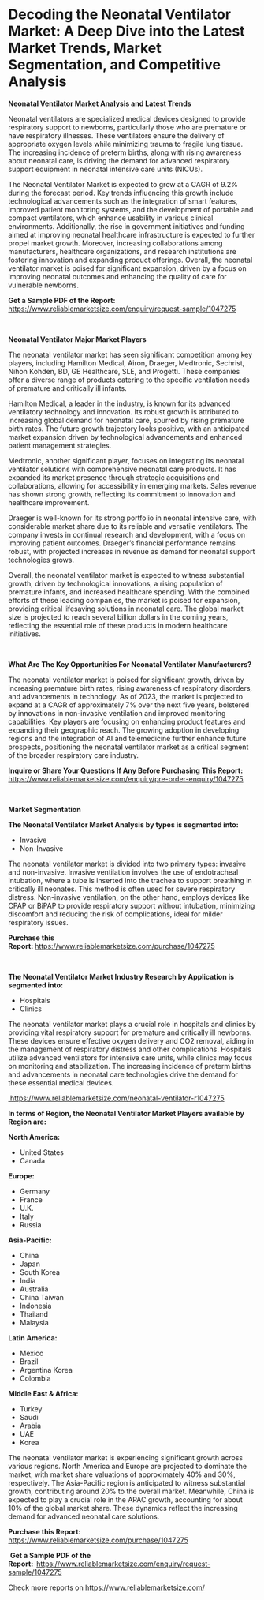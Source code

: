 <p><h1>Decoding the Neonatal Ventilator Market: A Deep Dive into the Latest Market Trends, Market Segmentation, and Competitive Analysis</h1></p><p><strong>Neonatal Ventilator Market Analysis and Latest Trends</strong></p>
<p><p>Neonatal ventilators are specialized medical devices designed to provide respiratory support to newborns, particularly those who are premature or have respiratory illnesses. These ventilators ensure the delivery of appropriate oxygen levels while minimizing trauma to fragile lung tissue. The increasing incidence of preterm births, along with rising awareness about neonatal care, is driving the demand for advanced respiratory support equipment in neonatal intensive care units (NICUs).</p><p>The Neonatal Ventilator Market is expected to grow at a CAGR of 9.2% during the forecast period. Key trends influencing this growth include technological advancements such as the integration of smart features, improved patient monitoring systems, and the development of portable and compact ventilators, which enhance usability in various clinical environments. Additionally, the rise in government initiatives and funding aimed at improving neonatal healthcare infrastructure is expected to further propel market growth. Moreover, increasing collaborations among manufacturers, healthcare organizations, and research institutions are fostering innovation and expanding product offerings. Overall, the neonatal ventilator market is poised for significant expansion, driven by a focus on improving neonatal outcomes and enhancing the quality of care for vulnerable newborns.</p></p>
<p><strong>Get a Sample PDF of the Report:&nbsp;</strong> <a href="https://www.reliablemarketsize.com/enquiry/request-sample/1047275?utm_campaign=2941&utm_medium=2&utm_source=Github&utm_content=ia&utm_term=22032025&utm_id=neonatal-ventilator">https://www.reliablemarketsize.com/enquiry/request-sample/1047275</a></p>
<p>&nbsp;</p>
<p><strong>Neonatal Ventilator Major Market Players</strong></p>
<p><p>The neonatal ventilator market has seen significant competition among key players, including Hamilton Medical, Airon, Draeger, Medtronic, Sechrist, Nihon Kohden, BD, GE Healthcare, SLE, and Progetti. These companies offer a diverse range of products catering to the specific ventilation needs of premature and critically ill infants.</p><p>Hamilton Medical, a leader in the industry, is known for its advanced ventilatory technology and innovation. Its robust growth is attributed to increasing global demand for neonatal care, spurred by rising premature birth rates. The future growth trajectory looks positive, with an anticipated market expansion driven by technological advancements and enhanced patient management strategies.</p><p>Medtronic, another significant player, focuses on integrating its neonatal ventilator solutions with comprehensive neonatal care products. It has expanded its market presence through strategic acquisitions and collaborations, allowing for accessibility in emerging markets. Sales revenue has shown strong growth, reflecting its commitment to innovation and healthcare improvement.</p><p>Draeger is well-known for its strong portfolio in neonatal intensive care, with considerable market share due to its reliable and versatile ventilators. The company invests in continual research and development, with a focus on improving patient outcomes. Draeger’s financial performance remains robust, with projected increases in revenue as demand for neonatal support technologies grows.</p><p>Overall, the neonatal ventilator market is expected to witness substantial growth, driven by technological innovations, a rising population of premature infants, and increased healthcare spending. With the combined efforts of these leading companies, the market is poised for expansion, providing critical lifesaving solutions in neonatal care. The global market size is projected to reach several billion dollars in the coming years, reflecting the essential role of these products in modern healthcare initiatives.</p></p>
<p>&nbsp;</p>
<p><strong>What Are The Key Opportunities For Neonatal Ventilator Manufacturers?</strong></p>
<p><p>The neonatal ventilator market is poised for significant growth, driven by increasing premature birth rates, rising awareness of respiratory disorders, and advancements in technology. As of 2023, the market is projected to expand at a CAGR of approximately 7% over the next five years, bolstered by innovations in non-invasive ventilation and improved monitoring capabilities. Key players are focusing on enhancing product features and expanding their geographic reach. The growing adoption in developing regions and the integration of AI and telemedicine further enhance future prospects, positioning the neonatal ventilator market as a critical segment of the broader respiratory care industry.</p></p>
<p><strong>Inquire or Share Your Questions If Any Before Purchasing This Report:</strong> <a href="https://www.reliablemarketsize.com/enquiry/pre-order-enquiry/1047275?utm_campaign=2941&utm_medium=2&utm_source=Github&utm_content=ia&utm_term=22032025&utm_id=neonatal-ventilator">https://www.reliablemarketsize.com/enquiry/pre-order-enquiry/1047275</a></p>
<p>&nbsp;</p>
<p><strong>Market Segmentation</strong></p>
<p><strong>The Neonatal Ventilator Market Analysis by types is segmented into:</strong></p>
<p><ul><li>Invasive</li><li>Non-Invasive</li></ul></p>
<p><p>The neonatal ventilator market is divided into two primary types: invasive and non-invasive. Invasive ventilation involves the use of endotracheal intubation, where a tube is inserted into the trachea to support breathing in critically ill neonates. This method is often used for severe respiratory distress. Non-invasive ventilation, on the other hand, employs devices like CPAP or BiPAP to provide respiratory support without intubation, minimizing discomfort and reducing the risk of complications, ideal for milder respiratory issues.</p></p>
<p><strong>Purchase this Report:&nbsp;</strong><a href="https://www.reliablemarketsize.com/purchase/1047275?utm_campaign=2941&utm_medium=2&utm_source=Github&utm_content=ia&utm_term=22032025&utm_id=neonatal-ventilator">https://www.reliablemarketsize.com/purchase/1047275</a></p>
<p>&nbsp;</p>
<p><strong>The Neonatal Ventilator Market Industry Research by Application is segmented into:</strong></p>
<p><ul><li>Hospitals</li><li>Clinics</li></ul></p>
<p><p>The neonatal ventilator market plays a crucial role in hospitals and clinics by providing vital respiratory support for premature and critically ill newborns. These devices ensure effective oxygen delivery and CO2 removal, aiding in the management of respiratory distress and other complications. Hospitals utilize advanced ventilators for intensive care units, while clinics may focus on monitoring and stabilization. The increasing incidence of preterm births and advancements in neonatal care technologies drive the demand for these essential medical devices.</p></p>
<p><a href="https://www.reliablemarketsize.com/neonatal-ventilator-r1047275?utm_campaign=2941&utm_medium=2&utm_source=Github&utm_content=ia&utm_term=22032025&utm_id=neonatal-ventilator">&nbsp;https://www.reliablemarketsize.com/neonatal-ventilator-r1047275</a></p>
<p><strong>In terms of Region, the Neonatal Ventilator Market Players available by Region are:</strong></p>
<p>
    <p> <strong> North America: </strong>
        <ul>
            <li>United States</li>
            <li>Canada</li>
        </ul>
        </p> 
    <p> <strong> Europe: </strong>
        <ul>
            <li>Germany</li>
            <li>France</li>
            <li>U.K.</li>
            <li>Italy</li>
            <li>Russia</li>
        </ul>
        </p> 
    <p> <strong> Asia-Pacific: </strong>
        <ul>
            <li>China</li>
            <li>Japan</li>
            <li>South Korea</li>
            <li>India</li>
            <li>Australia</li>
            <li>China Taiwan</li>
            <li>Indonesia</li>
            <li>Thailand</li>
            <li>Malaysia</li>
        </ul>
        </p> 
    <p> <strong> Latin America: </strong>
        <ul>
            <li>Mexico</li>
            <li>Brazil</li>
            <li>Argentina Korea</li>
            <li>Colombia</li>
        </ul>
        </p> 
    <p> <strong> Middle East & Africa: </strong>
        <ul>
            <li>Turkey</li>
            <li>Saudi</li>
            <li>Arabia</li>
            <li>UAE</li>
            <li>Korea</li>
        </ul>
    </p>
    </p>
<p><p>The neonatal ventilator market is experiencing significant growth across various regions. North America and Europe are projected to dominate the market, with market share valuations of approximately 40% and 30%, respectively. The Asia-Pacific region is anticipated to witness substantial growth, contributing around 20% to the overall market. Meanwhile, China is expected to play a crucial role in the APAC growth, accounting for about 10% of the global market share. These dynamics reflect the increasing demand for advanced neonatal care solutions.</p></p>
<p><strong>Purchase this Report: </strong><a href="https://www.reliablemarketsize.com/purchase/1047275?utm_campaign=2941&utm_medium=2&utm_source=Github&utm_content=ia&utm_term=22032025&utm_id=neonatal-ventilator">https://www.reliablemarketsize.com/purchase/1047275</a></p>
<p>&nbsp;<strong>Get a Sample PDF of the Report:&nbsp;&nbsp;</strong><a href="https://www.reliablemarketsize.com/enquiry/request-sample/1047275?utm_campaign=2941&utm_medium=2&utm_source=Github&utm_content=ia&utm_term=22032025&utm_id=neonatal-ventilator">https://www.reliablemarketsize.com/enquiry/request-sample/1047275</a></p>
<p><strong></strong></p>
<p>Check more reports on <a href="https://www.reliablemarketsize.com/?utm_campaign=2941&utm_medium=2&utm_source=Github&utm_content=ia&utm_term=22032025&utm_id=neonatal-ventilator">https://www.reliablemarketsize.com/</a></p>